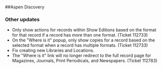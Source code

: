 ##Aspen Discovery
### Other updates
- Only show actions for records within Show Editions based on the format for that record if a record has more than one format. (Ticket 112733)
- On the "Where is it" popup, only show copies for a record based on the selected format when a record has multiple formats. (Ticket 112733)
- Fix creating new Libraries and Locations.
- The "Where is it" link will no longer redirect to the full record page for Magazines, Journals, Print Periodicals, and Newspapers. (Ticket 112783)